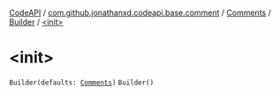[CodeAPI](../../../index.md) / [com.github.jonathanxd.codeapi.base.comment](../../index.md) / [Comments](../index.md) / [Builder](index.md) / [&lt;init&gt;](.)

# &lt;init&gt;

`Builder(defaults: `[`Comments`](../index.md)`)`
`Builder()`